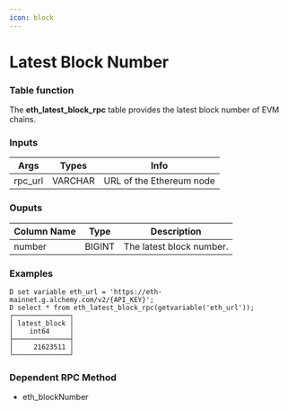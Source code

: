 ```yaml
---
icon: block
---
```


# Latest Block Number

### Table function

The **eth\_latest\_block\_rpc** table provides the latest block number of EVM chains.

### **Inputs**

| Args     | Types   | Info                     |
| -------- | ------- | ------------------------ |
| rpc\_url | VARCHAR | URL of the Ethereum node |

### **Ouputs**

| Column Name | Type   | Description              |
| ----------- | ------ | ------------------------ |
| number      | BIGINT | The latest block number. |

### **Examples**

```
D set variable eth_url = 'https://eth-mainnet.g.alchemy.com/v2/{API_KEY}';
D select * from eth_latest_block_rpc(getvariable('eth_url'));
┌──────────────┐
│ latest_block │
│    int64     │
├──────────────┤
│     21623511 │
└──────────────┘
```

### Dependent RPC Method

* eth\_blockNumber

